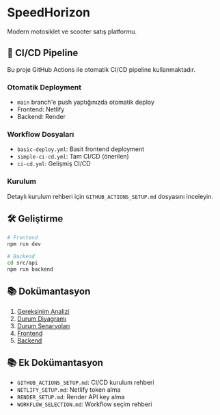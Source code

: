 # SpeedHorizon

Modern motosiklet ve scooter satış platformu.

<!-- Test commit for CI/CD pipeline -->

## 🚀 CI/CD Pipeline

Bu proje GitHub Actions ile otomatik CI/CD pipeline kullanmaktadır.

### Otomatik Deployment
- `main` branch'e push yaptığınızda otomatik deploy
- Frontend: Netlify
- Backend: Render

### Workflow Dosyaları
- `basic-deploy.yml`: Basit frontend deployment
- `simple-ci-cd.yml`: Tam CI/CD (önerilen)
- `ci-cd.yml`: Gelişmiş CI/CD

### Kurulum
Detaylı kurulum rehberi için `GITHUB_ACTIONS_SETUP.md` dosyasını inceleyin.

## 🛠️ Geliştirme

```bash
# Frontend
npm run dev

# Backend
cd src/api
npm run backend
```

## 📚 Dokümantasyon

1. [Gereksinim Analizi](Gereksinim-Analizi.md)
2. [Durum Diyagramı](Durum-Diyagramı.md)   
3. [Durum Senaryoları](Durum-Senaryoları.md)
4. [Frontend](Frontend.md)
5. [Backend](backend.md)

## 📚 Ek Dokümantasyon

- `GITHUB_ACTIONS_SETUP.md`: CI/CD kurulum rehberi
- `NETLIFY_SETUP.md`: Netlify token alma
- `RENDER_SETUP.md`: Render API key alma
- `WORKFLOW_SELECTION.md`: Workflow seçim rehberi
